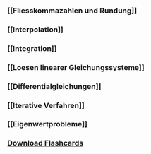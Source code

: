 ### [[Fliesskommazahlen und Rundung]]
### [[Interpolation]]
### [[Integration]]
### [[Loesen linearer Gleichungssysteme]]
### [[Differentialgleichungen]]
### [[Iterative Verfahren]]
### [[Eigenwertprobleme]]
### <a href ="./NumProg.apkg" download>Download Flashcards</a>